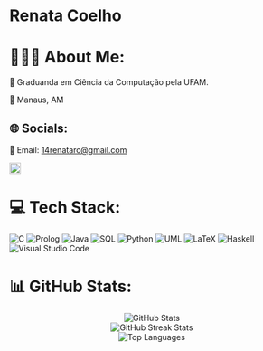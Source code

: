 # Renata Coelho
# 👩🏽‍💻 About Me:
📖 Graduanda em Ciência da Computação pela UFAM.

📍 Manaus, AM


## 🌐 Socials:

💌 Email: 14renatarc@gmail.com

<a href="https://br.linkedin.com/in/rcrenata">
  <img src="https://cdn.jsdelivr.net/npm/simple-icons@v7/icons/linkedin.svg" alt="LinkedIn" width="20" height="20">
</a>


# 💻 Tech Stack:
![C](https://img.shields.io/badge/c-%2300599C.svg?style=for-the-badge&logo=c&logoColor=white) ![Prolog](https://img.shields.io/badge/Prolog-%23584b9e.svg?style=for-the-badge&logo=prolog&logoColor=white)
![Java](https://img.shields.io/badge/java-%23ED8B00.svg?style=for-the-badge&logo=openjdk&logoColor=white)
![SQL](https://img.shields.io/badge/SQL-%234169E1.svg?style=for-the-badge&logo=postgresql&logoColor=white)
![Python](https://img.shields.io/badge/python-3670A0?style=for-the-badge&logo=python&logoColor=ffdd54) 
![UML](https://img.shields.io/badge/UML-%23C5C5C5.svg?style=for-the-badge&logo=uml&logoColor=black)
![LaTeX](https://img.shields.io/badge/latex-%23008080.svg?style=for-the-badge&logo=latex&logoColor=white) 
![Haskell](https://img.shields.io/badge/Haskell-5e5086?style=for-the-badge&logo=haskell&logoColor=white)
![Visual Studio Code](https://img.shields.io/badge/Visual%20Studio%20Code-0078d7.svg?style=for-the-badge&logo=visual-studio-code&logoColor=white)



# 📊 GitHub Stats:
<div align="center">
  <img src="https://github-readme-stats.vercel.app/api?username=rcrenata&show_icons=true&theme=rose_pine&hide_border=true&include_all_commits=false&count_private=false&icon_color=C4B5FD&title_color=F472B6&text_color=E5E7EB&bg_color=1D1F28&locale=pt-br" alt="GitHub Stats"/><br/>
  <img src="https://github-readme-streak-stats.herokuapp.com/?user=rcrenata&theme=rose_pine&hide_border=true&background=1D1F28&ring=C4B5FD&fire=F472B6&currStreakNum=E5E7EB&sideNums=E5E7EB&currStreakLabel=F472B6" alt="GitHub Streak Stats"/><br/>
  <img src="https://github-readme-stats.vercel.app/api/top-langs/?username=rcrenata&theme=rose_pine&hide_border=true&include_all_commits=false&count_private=false&layout=compact&icon_color=C4B5FD&title_color=F472B6&text_color=E5E7EB&bg_color=1D1F28" alt="Top Languages"/>
</div>

<!-- Proudly created with GPRM ( https://gprm.itsvg.in ) -->
